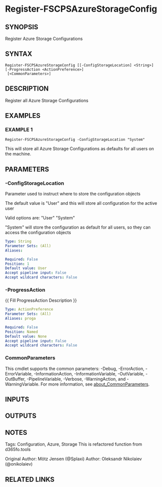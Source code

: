 ﻿---
external help file: fscps.tools-help.xml
Module Name: fscps.tools
online version:
schema: 2.0.0
---

# Register-FSCPSAzureStorageConfig

## SYNOPSIS
Register Azure Storage Configurations

## SYNTAX

```
Register-FSCPSAzureStorageConfig [[-ConfigStorageLocation] <String>] [-ProgressAction <ActionPreference>]
 [<CommonParameters>]
```

## DESCRIPTION
Register all Azure Storage Configurations

## EXAMPLES

### EXAMPLE 1
```
Register-FSCPSAzureStorageConfig -ConfigStorageLocation "System"
```

This will store all Azure Storage Configurations as defaults for all users on the machine.

## PARAMETERS

### -ConfigStorageLocation
Parameter used to instruct where to store the configuration objects

The default value is "User" and this will store all configuration for the active user

Valid options are:
"User"
"System"

"System" will store the configuration as default for all users, so they can access the configuration objects

```yaml
Type: String
Parameter Sets: (All)
Aliases:

Required: False
Position: 1
Default value: User
Accept pipeline input: False
Accept wildcard characters: False
```

### -ProgressAction
{{ Fill ProgressAction Description }}

```yaml
Type: ActionPreference
Parameter Sets: (All)
Aliases: proga

Required: False
Position: Named
Default value: None
Accept pipeline input: False
Accept wildcard characters: False
```

### CommonParameters
This cmdlet supports the common parameters: -Debug, -ErrorAction, -ErrorVariable, -InformationAction, -InformationVariable, -OutVariable, -OutBuffer, -PipelineVariable, -Verbose, -WarningAction, and -WarningVariable. For more information, see [about_CommonParameters](http://go.microsoft.com/fwlink/?LinkID=113216).

## INPUTS

## OUTPUTS

## NOTES
Tags: Configuration, Azure, Storage
This is refactored function from d365fo.tools

Original Author: Mötz Jensen (@Splaxi)
Author: Oleksandr Nikolaiev (@onikolaiev)

## RELATED LINKS

